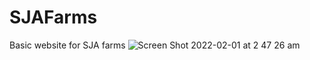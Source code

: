 # SJAFarms
Basic website for SJA farms
![Screen Shot 2022-02-01 at 2 47 26 am](https://user-images.githubusercontent.com/26240862/151836371-c8231b18-ab2c-48b1-bb88-0d7786be4b7e.png)
